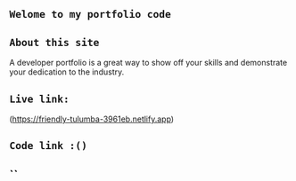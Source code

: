 ## `Welome to my portfolio code`
## `About this site `
A developer portfolio is a great way to show off your skills and demonstrate your dedication to the industry.


## `Live link:`
(https://friendly-tulumba-3961eb.netlify.app)
## `Code link :()`
## ``